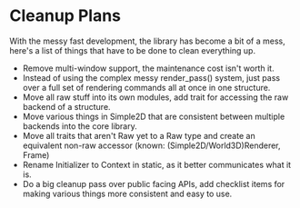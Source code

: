 # Cleanup Plans
With the messy fast development, the library has become a bit of a mess, here's
a list of things that have to be done to clean everything up.

- Remove multi-window support, the maintenance cost isn't worth it.
- Instead of using the complex messy render_pass() system, just pass over a
    full set of rendering commands all at once in one structure.
- Move all raw stuff into its own modules, add trait for accessing the raw
    backend of a structure.
- Move various things in Simple2D that are consistent between multiple backends
    into the core library.
- Move all traits that aren't Raw yet to a Raw type and create an equivalent
    non-raw accessor (known: (Simple2D/World3D)Renderer, Frame)
- Rename Initializer to Context in static, as it better communicates what it is.
- Do a big cleanup pass over public facing APIs, add checklist items for making
    various things more consistent and easy to use.
